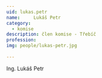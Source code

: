 ```yaml
---
uid: lukas.petr
name:     Lukáš Petr
category:
  - komise
description: člen komise - Třebíč
profession: 
img: people/lukas-petr.jpg
  
---
```


Ing. Lukáš Petr
